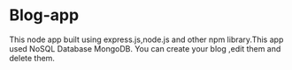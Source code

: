 # Blog-app
This node app built using express.js,node.js and other npm library.This app used NoSQL Database MongoDB.
You can create your blog ,edit them and delete them.

